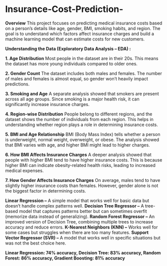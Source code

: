 # Insurance-Cost-Prediction-

**Overview**
This project focuses on predicting medical insurance costs based on a person’s details like age, gender, BMI, smoking habits, and region. The goal is to understand which factors affect insurance charges and build a machine learning model that can estimate costs for new customers.

**Understanding the Data (Exploratory Data Analysis – EDA) :**

**1. Age Distribution**
Most people in the dataset are in their 20s.
This means the dataset has more young individuals compared to older ones.

**2. Gender Count**
The dataset includes both males and females.
The number of males and females is almost equal, so gender won’t heavily impact predictions.

**3. Smoking and Age**
A separate analysis showed that smokers are present across all age groups.
Since smoking is a major health risk, it can significantly increase insurance charges.

**4. Region-wise Distribution**
People belong to different regions, and the dataset shows the number of individuals from each region.
This helps in understanding whether region plays a role in determining insurance costs.

**5. BMI and Age Relationship**
BMI (Body Mass Index) tells whether a person is underweight, normal weight, overweight, or obese.
The analysis showed that BMI varies with age, and higher BMI might lead to higher charges.

**6. How BMI Affects Insurance Charges**
A deeper analysis showed that people with higher BMI tend to have higher insurance costs.
This is because higher BMI can indicate obesity-related health risks, leading to increased medical expenses.

**7. How Gender Affects Insurance Charges**
On average, males tend to have slightly higher insurance costs than females.
However, gender alone is not the biggest factor in determining costs.


**Linear Regression –** A simple model that works well for basic data but doesn’t handle complex patterns well.
**Decision Tree Regressor –** A tree-based model that captures patterns better but can sometimes overfit (memorize data instead of generalizing).
**Random Forest Regressor –** An improved version of Decision Tree, combining multiple trees to increase accuracy and reduce errors.
**K-Nearest Neighbors (KNN) –** Works well for some cases but struggles when there are too many features.
**Support Vector Regressor (SVR) –** A model that works well in specific situations but was not the best choice here.


**Linear Regression: 74% accuracy,
Decision Tree: 83% accuracy,
Random Forest: 86% accuracy,
Gradient Boosting: 81% accuracy**

